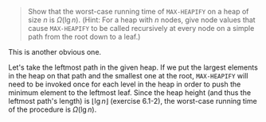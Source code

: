 > Show that the worst-case running time of `MAX-HEAPIFY` on a heap of size $n$
> is $\Omega(\lg{n})$. (Hint: For a heap with $n$ nodes, give node values that
> cause `MAX-HEAPIFY` to be called recursively at every node on a simple path
> from the root down to a leaf.)

This is another obvious one.

Let's take the leftmost path in the given heap. If we put the largest elements
in the heap on that path and the smallest one at the root, `MAX-HEAPIFY` will
need to be invoked once for each level in the heap in order to push the minimum
element to the leftmost leaf. Since the heap height (and thus the leftmost
path's length) is $\lfloor \lg{n} \rfloor$ (exercise 6.1-2), the worst-case
running time of the procedure is $\Omega(\lg{n})$.
